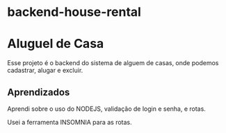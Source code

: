 # backend-house-rental

# Aluguel de Casa

Esse projeto é o backend do sistema de alguem de casas, onde podemos cadastrar, alugar e excluir.

## Aprendizados

Aprendi sobre o uso do NODEJS, validação de login e senha, e rotas.

Usei a ferramenta INSOMNIA para as rotas.

